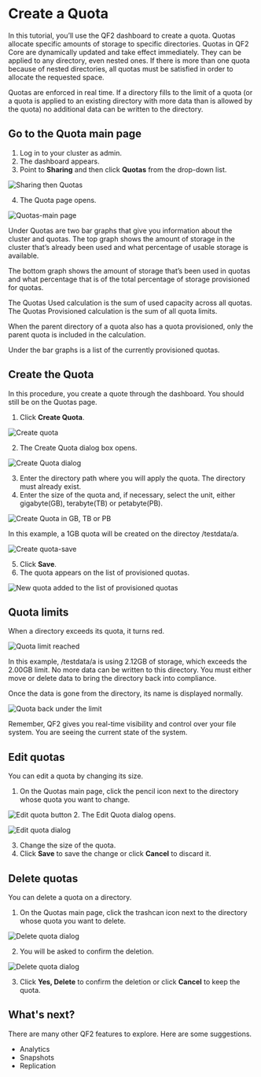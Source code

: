 # Create a Quota

In this tutorial, you’ll use the QF2 dashboard to create a quota. Quotas allocate specific amounts of storage to specific directories. Quotas in QF2 Core are dynamically updated and take effect immediately. They can be applied to any directory, even nested ones. If there is more than one quota because of nested directories, all quotas must be satisfied in order to allocate the requested space.

Quotas are enforced in real time. If a directory fills to the limit of a quota (or a quota is applied to an existing directory with more data than is allowed by the quota) no additional data can be written to the directory.

## Go to the Quota main page

1. Log in to your cluster as admin.
2. The dashboard appears.
3. Point to **Sharing** and then click **Quotas** from the drop-down list.

![Sharing then Quotas](images/quotas-sharing-quotas.png)

4. The Quota page opens.

![Quotas-main page](images/quotas-main.png)

Under Quotas are two bar graphs that give you information about the cluster and quotas. The top graph shows the amount of storage in the cluster that’s already been used and what percentage of usable storage is available.

The bottom graph shows the amount of storage that’s been used in quotas and what percentage that is of the total percentage of storage provisioned for quotas. 

The Quotas Used calculation is the sum of used capacity across all quotas. The Quotas Provisioned calculation is the sum of all quota limits.

When the parent directory of a quota also has a quota provisioned, only the parent quota is included in the calculation.

Under the bar graphs is a list of the currently provisioned quotas.

## Create the Quota
In this procedure, you create a quote through the dashboard. You should still be on the Quotas page.

1. Click **Create Quota**.

![Create quota](images/quota-createquotabutton.png)

2. The Create Quota dialog box opens.

![Create Quota dialog](images/quota-createquota.png)

3. Enter the directory path where you will apply the quota. The directory must already exist.
4. Enter the size of the quota and, if necessary, select the unit, either gigabyte(GB), terabyte(TB) or petabyte(PB).

![Create Quota in GB, TB or PB](images/quota-createquota-GBTBPB.png)

In this example, a 1GB quota will be created on the directoy /testdata/a.

![Create quota-save](images/quotas-create-save.png)

5. Click **Save**.
6. The quota appears on the list of provisioned quotas.

![New quota added to the list of provisioned quotas](images/quota-list-added.png)

## Quota limits
When a directory exceeds its quota, it turns red.

![Quota limit reached](images/quota-full.png)

In this example, /testdata/a is using 2.12GB of storage, which exceeds the 2.00GB limit. No more data can be written to this directory. You must either move or delete data to bring the directory back into compliance.

Once the data is gone from the directory, its name is displayed normally.

![Quota back under the limit](images/quota-backunderlimit.png)

Remember, QF2 gives you real-time visibility and control over your file system. You are seeing the current state of the system.

## Edit quotas

You can edit a quota by changing its size.

1. On the Quotas main page, click the pencil icon next to the directory whose quota you want to change.

![Edit quota button](images/quota-editbutton.png)
2. The Edit Quota dialog opens.

![Edit quota dialog](images/quota-editquota.png)

3. Change the size of the quota.
4. Click **Save** to save the change or click **Cancel** to discard it.

## Delete quotas
You can delete a quota on a directory.

1. On the Quotas main page, click the trashcan icon next to the directory whose quota you want to delete.

![Delete quota dialog](images/quotas-trashcanbutton.png)

2. You will be asked to confirm the deletion.

![Delete quota dialog](images/quotas-deletequota-yesdelete.png)

3. Click **Yes, Delete** to confirm the deletion or click **Cancel** to keep the quota.

## What's next?

There are many other QF2 features to explore. Here are some suggestions.

* Analytics
* Snapshots
* Replication






